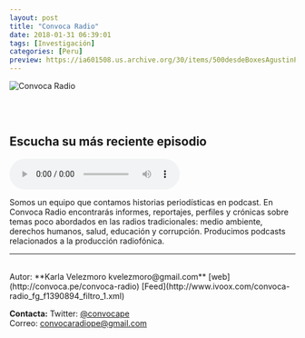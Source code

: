 ```yaml
---
layout: post
title: "Convoca Radio"
date: 2018-01-31 06:39:01
tags: [Investigación]
categories: [Peru]
preview: https://ia601508.us.archive.org/30/items/500desdeBoxesAgustinPalmeiro/300c%20de%20convoca%20-%20Karla%20V.png
---
```


![Convoca Radio](https://ia801508.us.archive.org/30/items/500desdeBoxesAgustinPalmeiro/500c%20de%20convoca%20-%20Karla%20V.png)

<br/>
<br/>

## Escucha su más reciente episodio


<!--reproductor-feed=http://www.ivoox.com/convoca-radio_fg_f1390894_filtro_1.xml-->
<!--reproductor-start-->
<audio id="audio" preload="auto" controls="" src="http://pe.ivoox.com/es/55-convocaradio-el-podcast-espanol-esta-en_mf_29468423_feed_1.mp3"></audio>
<!--reproductor-end-->

Somos un equipo que contamos historias periodísticas en podcast. En Convoca Radio encontrarás informes, reportajes, perfiles y crónicas sobre temas poco abordados en las radios tradicionales: medio ambiente, derechos humanos, salud, educación y corrupción. Producimos podcasts relacionados a la producción radiofónica.  

_ _ _
<br>
Autor: **Karla Velezmoro kvelezmoro@gmail.com**  
[web](http://convoca.pe/convoca-radio)  
[Feed](http://www.ivoox.com/convoca-radio_fg_f1390894_filtro_1.xml)  


**Contacta:**
Twitter: [@convocape](https://twitter.com/convocape)  
Correo: [convocaradiope@gmail.com](mailto:convocaradiope@gmail.com)  
